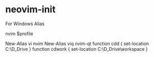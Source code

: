 # neovim-init

For Windows Alias

nvim $profile

New-Alias vi nvim
New-Alias viq nvim-qt
function cdd { set-location C:\D_Drive }
function cdwork { set-location C:\D_Drive\workspace }
